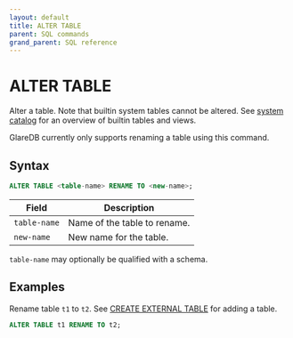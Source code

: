 ```yaml
---
layout: default
title: ALTER TABLE
parent: SQL commands
grand_parent: SQL reference
---
```


# ALTER TABLE

Alter a table. Note that builtin system tables cannot be altered. See [system
catalog] for an overview of builtin tables and views.

GlareDB currently only supports renaming a table using this command.

## Syntax

```sql
ALTER TABLE <table-name> RENAME TO <new-name>;
```

| Field        | Description                  |
| ------------ | ---------------------------- |
| `table-name` | Name of the table to rename. |
| `new-name`   | New name for the table.      |

`table-name` may optionally be qualified with a schema.

## Examples

Rename table `t1` to `t2`. See [CREATE EXTERNAL TABLE] for adding a table.

```sql
ALTER TABLE t1 RENAME TO t2;
```

[CREATE EXTERNAL TABLE]: /docs/sql-reference/sql-commands/create-external-table.html
[system catalog]: /docs/sql-reference/system-catalog/
